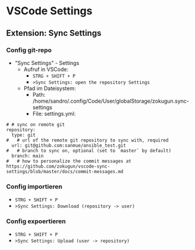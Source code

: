 # VSCode Settings
## Extension: Sync Settings
### Config git-repo
- "Sync Settings" - Settings
  - Aufruf in VSCode:
    - `STRG + SHIFT + P`
    - `>Sync Settings: open the repository Settings`
  - Pfad im Dateisystem:
    - Path: /home/sandro/.config/Code/User/globalStorage/zokugun.sync-settings
    - File: settings.yml:

```
# # sync on remote git
repository:
  type: git
#   # url of the remote git repository to sync with, required
  url: git@github.com:sanmue/ansible_test.git
#   # branch to sync on, optional (set to `master` by default)
  branch: main
#   # how to personalize the commit messages at https://github.com/zokugun/vscode-sync-settings/blob/master/docs/commit-messages.md
```

### Config importieren
- `STRG + SHIFT + P`
- `>Sync Settings: Download (repository -> user)`

### Config expoertieren
- `STRG + SHIFT + P`
- `>Sync Settings: Upload (user -> repository)`
